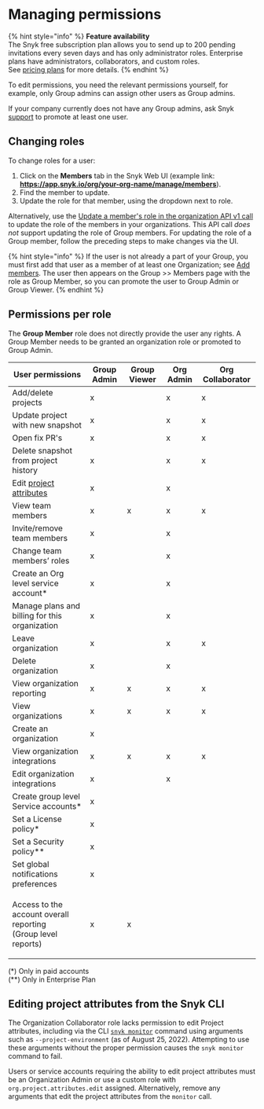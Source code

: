 # Managing permissions

{% hint style="info" %}
**Feature availability**\
The Snyk free subscription plan allows you to send up to 200 pending invitations every seven days and has only administrator roles. Enterprise plans have administrators, collaborators, and custom roles.\
See [pricing plans](https://snyk.io/plans/) for more details.
{% endhint %}

To edit permissions, you need the relevant permissions yourself, for example, only Group admins can assign other users as Group admins.

If your company currently does not have any Group admins, ask Snyk [support](https://support.snyk.io/hc/en-us/requests/new) to promote at least one user.

## Changing roles

To change roles for a user:

1. Click on the **Members** tab in the Snyk Web UI (example link: **https://app.snyk.io/org/your-org-name/manage/members**).
2. Find the member to update.
3. Update the role for that member, using the dropdown next to role.

Alternatively, use the [Update a member's role in the organization API v1 call](https://snyk.docs.apiary.io/#reference/organizations/organization-settings/update-a-member's-role-in-the-organization) to update the role of the members in your organizations. This API call _does not_ support updating the role of Group members. For updating the role of a Group member, follow the preceding steps to make changes via the UI.

{% hint style="info" %}
If the user is not already a part of your Group, you must first add that user as a member of at least one Organization; see [Add members](manage-users-in-your-organizations.md#add-members). The user then appears on the Group >> Members page with the role as Group Member, so you can promote the user to Group Admin or Group Viewer.
{% endhint %}

## Permissions per role

The **Group Member** role does not directly provide the user any rights. A Group Member needs to be granted an organization role or promoted to Group Admin.

| User permissions                                                                                   | Group Admin | Group Viewer | Org Admin | Org Collaborator |
| -------------------------------------------------------------------------------------------------- | ----------- | ------------ | --------- | ---------------- |
| Add/delete projects                                                                                | x           |              | x         | x                |
| Update project with new snapshot                                                                   | x           |              | x         | x                |
| Open fix PR's                                                                                      | x           |              | x         | x                |
| Delete snapshot from project history                                                               | x           |              | x         | x                |
| Edit [project attributes](../../manage-issues/introduction-to-snyk-projects/project-attributes.md) | x           |              | x         |                  |
| View team members                                                                                  | x           | x            | x         | x                |
| Invite/remove team members                                                                         | x           |              | x         |                  |
| Change team members’ roles                                                                         | x           |              | x         |                  |
| Create an Org level service account\*                                                              | x           |              | x         |                  |
| Manage plans and billing for this organization                                                     | x           |              | x         |                  |
| Leave organization                                                                                 | x           |              | x         | x                |
| Delete organization                                                                                | x           |              | x         |                  |
| View organization reporting                                                                        | x           | x            | x         | x                |
| View organizations                                                                                 | x           | x            | x         | x                |
| Create an organization                                                                             | x           |              |           |                  |
| View organization integrations                                                                     | x           | x            | x         | x                |
| Edit organization integrations                                                                     | x           |              | x         |                  |
| Create group level Service accounts\*                                                              | x           |              |           |                  |
| Set a License policy\*                                                                             | x           |              |           |                  |
| Set a Security policy\*\*                                                                          | x           |              |           |                  |
| Set global notifications preferences                                                               | x           |              |           |                  |
| <p>Access to the account overall reporting<br>(Group level reports)</p>                            | x           | x            |           |                  |

(\*) Only in paid accounts\
(\*\*) Only in Enterprise Plan

## Editing project attributes from the Snyk CLI

The Organization Collaborator role lacks permission to edit Project attributes, including via the CLI [`snyk monitor`](../../snyk-cli/commands/monitor.md) command using arguments such as `--project-environment` (as of August 25, 2022). Attempting to use these arguments without the proper permission causes the `snyk monitor` command to fail.

Users or service accounts requiring the ability to edit project attributes must be an Organization Admin or use a custom role with `org.project.attributes.edit` assigned. Alternatively, remove any arguments that edit the project attributes from the `monitor` call.
